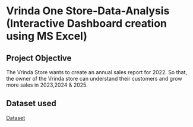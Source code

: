 # Vrinda One Store-Data-Analysis (Interactive Dashboard creation using MS Excel)
## Project Objective
The Vrinda Store wants to create an annual sales report for 2022. So that, the owner of the Vrinda store can understand their customers and grow more sales in 2023,2024 & 2025.

## Dataset used
<a href="https://github.com/mohdjafar101/Data-Analysis-Dashboard/blob/main/Vrinda%20Store%20Data%20Analysis%20dashboard.xlsx">Dataset</a>

